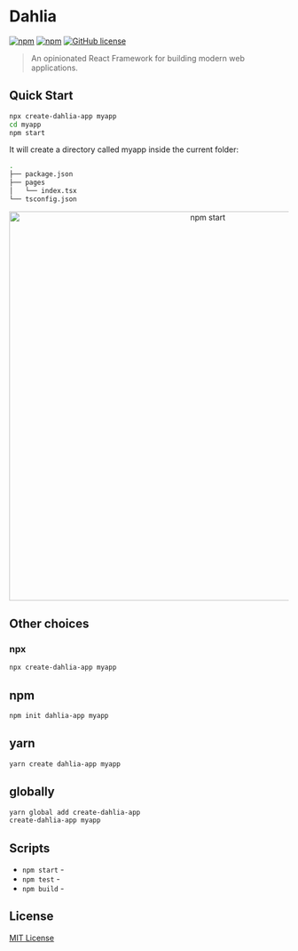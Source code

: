 # Dahlia

[![npm](https://img.shields.io/npm/v/dahlia.svg)](https://www.npmjs.com/package/dahlia) [![npm](https://img.shields.io/badge/TypeScript-%E2%9C%93-007ACC.svg)](https://www.typescriptlang.org/) [![GitHub license](https://img.shields.io/github/license/forsigner/dahlia.svg)](https://github.com/forsigner/dahlia/blob/master/LICENSE)

> An opinionated React Framework for building modern web applications.

## Quick Start

```bash
npx create-dahlia-app myapp
cd myapp
npm start
```

It will create a directory called myapp inside the current folder:

```bash
.
├── package.json
├── pages
│   └── index.tsx
└── tsconfig.json
```

<p align='center'>
  <img src='http://forsigner.com/images/dahlia/dahlia-app.png' width='700' alt='npm start'>
</p>

## Other choices

### npx

```bash
npx create-dahlia-app myapp
```

## npm

```bash
npm init dahlia-app myapp
```

## yarn

```bash
yarn create dahlia-app myapp
```

## globally

```bash
yarn global add create-dahlia-app
create-dahlia-app myapp
```

## Scripts

- `npm start` -
- `npm test` -
- `npm build` -

## License

[MIT License](https://github.com/forsigner/dahlia/blob/master/LICENSE)
